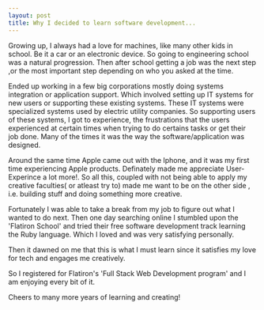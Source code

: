 ```yaml
---
layout: post
title: Why I decided to learn software development...
---
```


Growing up, I always had a love for machines, like many other kids in school. Be it a car or an electronic device. So going to engineering school was a natural progression. Then after school getting a job was the next step ,or the most important step depending on who you asked at the time.

Ended up working in a few big corporations mostly doing systems integration or application support. Which involved setting up IT systems for new users or supporting these existing systems. These IT systems were specialized systems used by electric utility companies. So supporting users of these systems, I got to experience, the frustrations that the users experienced at certain times when trying to do certains tasks or get their job done. Many of the times it was the way the software/application was designed. 

Around the same time Apple came out with the Iphone, and it was my first time experiencing Apple products. Definately made me appreciate User-Experince a lot more!. So all this, coupled with not being able to apply my creative faculties( or atleast try to) made me want to be on the other side , i.e. building stuff and doing something more creative.

Fortunately I was able to take a break from my job to figure out what I wanted to do next. Then one day searching online I stumbled upon the 'Flatiron School' and tried their free software development track learning the Ruby language. Which I loved and was very satisfying personally.
 
 Then it dawned on me that this is what I must learn since it satisfies my love for tech and engages me creatively.
 
 So I registered for Flatiron's 'Full Stack Web Development program' and I am enjoying every bit of it.
 
 Cheers to many more years of learning and creating!

